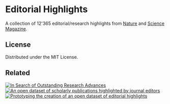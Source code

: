 # Editorial Highlights

A collection of 12'365 editorial/research highlights from [Nature](https://www.nature.com) and [Science Magazine](https://science.sciencemag.org).

## License

Distributed under the MIT License.

## Related

[![In Search of Outstanding Research Advances](https://zenodo.org/badge/DOI/10.5281/zenodo.4155204.svg)](https://doi.org/10.5281/zenodo.4155204)
[![An open dataset of scholarly publications highlighted by journal editors](https://zenodo.org/badge/DOI/10.5281/zenodo.4275660.svg)](https://doi.org/10.5281/zenodo.4275660)
[![Prototyping the creation of an open dataset of editorial highlights](https://img.shields.io/badge/arXiv-2011.07910-b31b1b.svg)](https://arxiv.org/abs/2011.07910)
